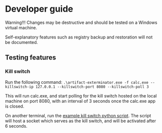 # Developer guide

Warning!!! Changes may be destructive and should be tested on a Windows virtual machine.

Self-explanatory features such as registry backup and restoration will not be documented.

## Testing features

### Kill switch

Run the following command:
`.\artifact-exterminator.exe -f calc.exe --killswitch-ip 127.0.0.1 --killswitch-port 8080 --killswitch-poll 3`

This will run calc.exe, and start polling for the kill switch hosted on the local machine on port 8080,
with an interval of 3 seconds once the calc.exe app is closed.

On another terminal, run the [example kill switch python script](external/sock.py). The script will host a socket which serves as the kill switch, and will be activated after 6 seconds.